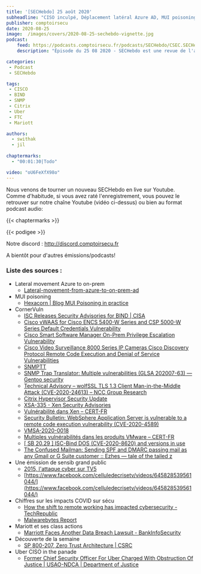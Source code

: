 ```yaml
---
title: '[SECHebdo] 25 août 2020'
subheadline: "CISO inculpé, Déplacement latéral Azure AD, MUI poisoning, Maturité et COVID-19, Sensibilisation, CornerVuln, NIST Zero Trust, etc."
publisher: comptoirsecu
date: 2020-08-25
image:  /images/covers/2020-08-25-sechebdo-vignette.jpg
podcast:
    feed: https://podcasts.comptoirsecu.fr/podcasts/SECHebdo/CSEC.SECHebdo.2020-08-25.m4a
    description: "Épisode du 25 08 2020 - SECHebdo est une revue de l'actualité cybersécurité réalisée en live sur Youtube, généralement le mardi soir."

categories:
 - Podcast
 - SECHebdo

tags:
 - CISCO
 - BIND
 - SNMP 
 - Citrix
 - Uber
 - FTC
 - Mariott 

authors:
  - swithak
  - jil
  
chaptermarks:
  - "00:01:30|Todo"

video: "oU6FeXfX98o"
---
```


Nous venons de tourner un nouveau SECHebdo en live sur Youtube. Comme d'habitude, si vous avez raté l'enregistrement, vous pouvez le retrouver sur notre chaîne Youtube (vidéo ci-dessus) ou bien au format podcast audio:

{{< chaptermarks >}}

{{< podigee >}}

Notre discord : <http://discord.comptoirsecu.fr>

A bientôt pour d'autres émissions/podcasts!

### Liste des sources :


*  Lateral movement Azure to on-prem
	* [Lateral-movement-from-azure-to-on-prem-ad](https://posts.specterops.io/death-from-above-lateral-movement-from-azure-to-on-prem-ad-d18cb3959d4d)
*  MUI poisoning
	* [Hexacorn | Blog   MUI Poisoning in practice](https://www.hexacorn.com/blog/2020/08/22/mui-poisoning-in-practice/)
*  CornerVuln
	* [ISC Releases Security Advisories for BIND  | CISA](https://us-cert.cisa.gov/ncas/current-activity/2020/08/21/isc-releases-security-advisories-bind)
	* [Cisco vWAAS for Cisco ENCS 5400-W Series and CSP 5000-W Series Default Credentials Vulnerability](https://tools.cisco.com/security/center/content/CiscoSecurityAdvisory/cisco-sa-waas-encsw-cspw-cred-hZzL29A7)
	* [Cisco Smart Software Manager On-Prem Privilege Escalation Vulnerability](https://tools.cisco.com/security/center/content/CiscoSecurityAdvisory/cisco-sa-smart-priv-esca-nqwxXWBu)
	* [Cisco Video Surveillance 8000 Series IP Cameras Cisco Discovery Protocol Remote Code Execution and Denial of Service Vulnerabilities](https://tools.cisco.com/security/center/content/CiscoSecurityAdvisory/cisco-sa-ipcameras-rce-dos-uPyJYxN3)
	* [SNMPTT](http://www.snmptt.org/changelog.shtml)
	* [SNMP Trap Translator: Multiple vulnerabilities (GLSA 202007-63) — Gentoo security](https://security.gentoo.org/glsa/202007-63)
	* [Technical Advisory – wolfSSL TLS 1.3 Client Man-in-the-Middle Attack (CVE-2020-24613) – NCC Group Research](https://research.nccgroup.com/2020/08/24/technical-advisory-wolfssl-tls-1-3-client-man-in-the-middle-attack/)
	* [Citrix Hypervisor Security Update](https://support.citrix.com/article/CTX280451)
	* [XSA-335 - Xen Security Advisories](https://xenbits.xen.org/xsa/advisory-335.html)
	* [Vulnérabilité dans Xen – CERT-FR](https://www.cert.ssi.gouv.fr/avis/CERTFR-2020-AVI-525/)
	* [Security Bulletin:  WebSphere Application Server is vulnerable to a remote code execution vulnerability (CVE-2020-4589)](https://www.ibm.com/support/pages/node/6258333)
	* [VMSA-2020-0018](https://www.vmware.com/security/advisories/VMSA-2020-0018.html)
	* [Multiples vulnérabilités dans les produits VMware – CERT-FR](https://www.cert.ssi.gouv.fr/avis/CERTFR-2020-AVI-520/)
	* [[ SB 20.29 ] ISC-Bind DOS (CVE-2020-8620) and versions in use](https://zero.bs/sb-2029-isc-bind-dos-cve-2020-8620-and-versions-in-use.html)
	* [The Confused Mailman: Sending SPF and DMARC passing mail as any Gmail or G Suite customer :: Ezhes — tale of the tailed z](https://ezh.es/blog/2020/08/the-confused-mailman-sending-spf-and-dmarc-passing-mail-as-any-gmail-or-g-suite-customer/)
*  Une émission de sensib grand public
	* [2015, l'attaque cyber sur TV5](https://www.franceinter.fr/emissions/affaires-sensibles/affaires-sensibles-24-aout-2020)
	* [https://www.facebook.com/celluledecrisetv/videos/645828539561044/](https://www.facebook.com/celluledecrisetv/videos/645828539561044/)
*  Chiffres sur les impacts COVID sur sécu
	* [How the shift to remote working has impacted cybersecurity - TechRepublic](https://www.techrepublic.com/article/how-the-shift-to-remote-working-has-impacted-cybersecurity/)
	* [Malwarebytes Report](https://resources.malwarebytes.com/files/2020/08/Malwarebytes_EnduringFromHome_Report_FINAL.pdf)
*  Mariott et ses class actions
	* [Marriott Faces Another Data Breach Lawsuit - BankInfoSecurity](https://www.bankinfosecurity.com/marriott-faces-another-data-breach-lawsuit-a-14850)
*  Découverte de la semaine
	* [SP 800-207, Zero Trust Architecture | CSRC](https://csrc.nist.gov/publications/detail/sp/800-207/final)
*  Uber CISO in the panade
	* [Former Chief Security Officer For Uber Charged With Obstruction Of Justice | USAO-NDCA | Department of Justice](https://www.justice.gov/usao-ndca/pr/former-chief-security-officer-uber-charged-obstruction-justice)
